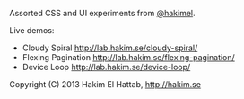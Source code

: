 Assorted CSS and UI experiments from [@hakimel](http://twitter.com/hakimel).

Live demos:
- Cloudy Spiral http://lab.hakim.se/cloudy-spiral/
- Flexing Pagination http://lab.hakim.se/flexing-pagination/
- Device Loop http://lab.hakim.se/device-loop/

Copyright (C) 2013 Hakim El Hattab, http://hakim.se
